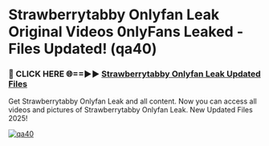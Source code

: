 # Strawberrytabby Onlyfan Leak Original Videos 0nlyFans Leaked - Files Updated! (qa40)

<h3>🔴 CLICK HERE 🌐==►► <a href="https://tinyurl.com/3hn5wdd3" rel="nofollow">Strawberrytabby Onlyfan Leak Updated Files</a></h3>

Get Strawberrytabby Onlyfan Leak and all content. Now you can access all videos and pictures of Strawberrytabby Onlyfan Leak. New Updated Files 2025!

[![qa40](https://i.imgur.com/4HnBqBT.gif)](https://tinyurl.com/3hn5wdd3)
